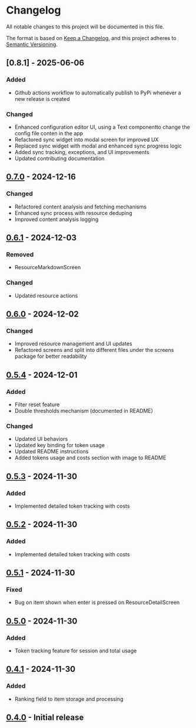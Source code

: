 # Changelog

All notable changes to this project will be documented in this file.

The format is based on [Keep a Changelog](https://keepachangelog.com/en/1.0.0/),
and this project adheres to [Semantic Versioning](https://semver.org/spec/v2.0.0.html).

## [0.8.1] - 2025-06-06

### Added
- Github actions workflow to automatically publish to PyPi whenever a new release is created

### Changed
- Enhanced configuration editor UI, using a Text componentto change the config file conten in the app
- Refactored sync widget into modal screen for improved UX
- Replaced sync widget with modal and enhanced sync progress logic
- Added sync tracking, exceptions, and UI improvements
- Updated contributing documentation

## [0.7.0] - 2024-12-16

### Changed
- Refactored content analysis and fetching mechanisms
- Enhanced sync process with resource deduping
- Improved content analysis logging

## [0.6.1] - 2024-12-03

### Removed
- ResourceMarkdownScreen

### Changed
- Updated resource actions

## [0.6.0] - 2024-12-02

### Changed
- Improved resource management and UI updates
- Refactored screens and split into different files under the screens package for better readability

## [0.5.4] - 2024-12-01

### Added
- Filter reset feature
- Double thresholds mechanism (documented in README)

### Changed
- Updated UI behaviors
- Updated key binding for token usage
- Updated README instructions
- Added tokens usage and costs section with image to README

## [0.5.3] - 2024-11-30

### Added
- Implemented detailed token tracking with costs

## [0.5.2] - 2024-11-30

### Added
- Implemented detailed token tracking with costs

## [0.5.1] - 2024-11-30

### Fixed
- Bug on item shown when enter is pressed on ResourceDetailScreen

## [0.5.0] - 2024-11-30

### Added
- Token tracking feature for session and total usage

## [0.4.1] - 2024-11-30

### Added
- Ranking field to item storage and processing

## [0.4.0] - Initial release

[Unreleased]: https://github.com/guglielmo/ai-signal/compare/0.7.0...HEAD
[0.7.0]: https://github.com/guglielmo/ai-signal/compare/0.6.1...0.7.0
[0.6.1]: https://github.com/guglielmo/ai-signal/compare/0.6...0.6.1
[0.6.0]: https://github.com/guglielmo/ai-signal/compare/0.5.4...0.6
[0.5.4]: https://github.com/guglielmo/ai-signal/compare/0.5.1...0.5.4
[0.5.3]: https://github.com/guglielmo/ai-signal/compare/0.5.2...0.5.3
[0.5.2]: https://github.com/guglielmo/ai-signal/compare/0.5.1...0.5.2
[0.5.1]: https://github.com/guglielmo/ai-signal/compare/0.5.0...0.5.1
[0.5.0]: https://github.com/guglielmo/ai-signal/compare/0.4.1...0.5.0
[0.4.1]: https://github.com/guglielmo/ai-signal/compare/0.4.0...0.4.1
[0.4.0]: https://github.com/guglielmo/ai-signal/releases/tag/0.4.0